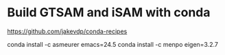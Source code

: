 # Build GTSAM and iSAM with conda

https://github.com/jakevdp/conda-recipes

conda install -c asmeurer emacs=24.5
conda install -c menpo eigen=3.2.7
